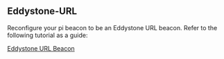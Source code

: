 ## Eddystone-URL
Reconfigure your pi beacon to be an Eddystone URL beacon.
Refer to the following tutorial as a guide:

[Eddystone URL Beacon](https://webgazer.org/update/tutorial/2016/03/16/raspberrypi-eddystone-url.html)
